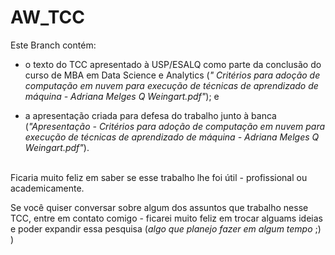 # AW_TCC

Este Branch contém:

- o texto do TCC apresentado à USP/ESALQ como parte da conclusão do curso de MBA em Data Science e Analytics (<i>"
Critérios para adoção de computação em nuvem para execução de técnicas de aprendizado de máquina - Adriana Melges Q Weingart.pdf"</i>); e 

- a apresentação criada para defesa do trabalho junto à banca (<i>"Apresentação - Critérios para adoção de computação em nuvem para execução de técnicas de aprendizado de máquina - Adriana Melges Q Weingart.pdf"</i>).

<br>
Ficaria muito feliz em saber se esse trabalho lhe foi útil - profissional ou academicamente.

Se você quiser conversar sobre algum dos assuntos que trabalho nesse TCC, entre em contato comigo - ficarei muito feliz em trocar alguams ideias e poder expandir essa pesquisa (<i>algo que planejo fazer em algum tempo</i> ;) )
